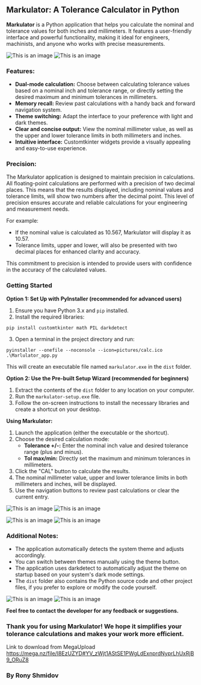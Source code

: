 ## Markulator: A Tolerance Calculator in Python

**Markulator** is a Python application that helps you calculate the nominal and tolerance values for both inches and millimeters. It features a user-friendly interface and powerful functionality, making it ideal for engineers, machinists, and anyone who works with precise measurements.

![This is an image](Screenshots/full_frame1.png)    ![This is an image](Screenshots/full_frame2.png)

### Features:

* **Dual-mode calculation:** Choose between calculating tolerance values based on a nominal inch and tolerance range, or directly setting the desired maximum and minimum tolerances in millimeters.
* **Memory recall:** Review past calculations with a handy back and forward navigation system.
* **Theme switching:** Adapt the interface to your preference with light and dark themes.
* **Clear and concise output:** View the nominal millimeter value, as well as the upper and lower tolerance limits in both millimeters and inches.
* **Intuitive interface:** Customtkinter widgets provide a visually appealing and easy-to-use experience.

### Precision:
The Markulator application is designed to maintain precision in calculations. All floating-point calculations are performed with a precision of two decimal places. This means that the results displayed, including nominal values and tolerance limits, will show two numbers after the decimal point. This level of precision ensures accurate and reliable calculations for your engineering and measurement needs.

For example:
- If the nominal value is calculated as 10.567, Markulator will display it as 10.57.
- Tolerance limits, upper and lower, will also be presented with two decimal places for enhanced clarity and accuracy.

This commitment to precision is intended to provide users with confidence in the accuracy of the calculated values.

### Getting Started

**Option 1: Set Up with PyInstaller (recommended for advanced users)**

1. Ensure you have Python 3.x and `pip` installed.
2. Install the required libraries:

```
pip install customtkinter math PIL darkdetect
```

3. Open a terminal in the project directory and run:

```
pyinstaller --onefile --noconsole --icon=pictures/calc.ico .\Marlulator_app.py
```

This will create an executable file named `markulator.exe` in the `dist` folder.

**Option 2: Use the Pre-built Setup Wizard (recommended for beginners)**

1. Extract the contents of the `dist` folder to any location on your computer.
2. Run the `markulator-setup.exe` file.
3. Follow the on-screen instructions to install the necessary libraries and create a shortcut on your desktop.

**Using Markulator:**

1. Launch the application (either the executable or the shortcut).
2. Choose the desired calculation mode:
    * **Tolerance +/-:** Enter the nominal inch value and desired tolerance range (plus and minus).
    * **Tol max/min:** Directly set the maximum and minimum tolerances in millimeters.
3. Click the "CAL" button to calculate the results.
4. The nominal millimeter value, upper and lower tolerance limits in both millimeters and inches, will be displayed.
5. Use the navigation buttons to review past calculations or clear the current entry.

![This is an image](Screenshots/before_enter_frame1.png)  ![This is an image](Screenshots/after_enter_frame1_cal.png) 

![This is an image](Screenshots/before_enter_frame2.png) ![This is an image](Screenshots/after_enter_frame2.png)

### Additional Notes:

* The application automatically detects the system theme and adjusts accordingly. 
* You can switch between themes manually using the theme button.
* The application uses darkdetect to automatically adjust the theme on startup based on your system's dark mode settings.
* The `dist` folder also contains the Python source code and other project files, if you prefer to explore or modify the code yourself.


![This is an image](Screenshots/full_frame1_theme.png) ![This is an image](Screenshots/white_mode.png)


**Feel free to contact the developer for any feedback or suggestions.**

### Thank you for using Markulator! We hope it simplifies your tolerance calculations and makes your work more efficient.
Link to download from MegaUpload
https://mega.nz/file/I8EzUZYD#YV_zWjt1AStSE1PWgLdExnprdNyprLhUxRjB9_ORuZ8

### By Rony Shmidov
